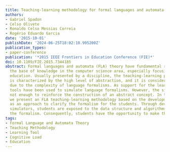 ```yaml
---
title: Teaching-learning methodology for formal languages and automata theory
authors:
- Gabriel Spadon
- Celso Olivete
- Ronaldo Celso Messias Correia
- Rogério Eduardo Garcia
date: '2015-10-01'
publishDate: '2024-06-25T18:02:10.995200Z'
publication_types:
- paper-conference
publication: '*2015 IEEE Frontiers in Education Conference (FIE)*'
doi: 10.1109/FIE.2015.7344185
abstract: Formal languages and automata (FLA) theory have fundamental relevance to
  the base of knowledge in the computer science area, especially focusing on scientific
  education. Usually presented by a discipline, the teaching-learning process of FLA
  is characterized by the high level of abstraction, and it is considered difficult
  due to the complexity of language formalisms. As support for the learning process,
  tools have been used to simulate language formalisms. However, the simulation is
  not enough to reinforce the construction of an abstract concept. In this paper,
  we present an FLA teaching-learning methodology based on the development of simulators
  as an approach to clarify the formalism for the students. Through developing their
  simulators, students are exposed to the data structure and algorithms to handle
  the formalism. Consequently, students have the opportunity to make the concept concrete.
tags:
- Formal Language and Automata Theory
- Teaching Methodology
- Learning Tool
- Cognitive Load
- Education
---
```

